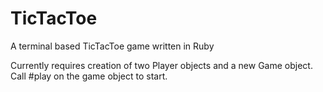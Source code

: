 # TicTacToe
A terminal based TicTacToe game written in Ruby

Currently requires creation of two Player objects and a new Game object. Call #play on the game object to start.
